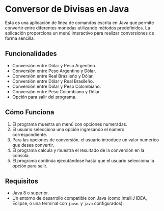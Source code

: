 # Conversor de Divisas en Java

Esta es una aplicación de línea de comandos escrita en Java que permite convertir entre diferentes monedas utilizando métodos predefinidos. La aplicación proporciona un menú interactivo para realizar conversiones de forma sencilla.

## Funcionalidades

- Conversión entre Dólar y Peso Argentino.
- Conversión entre Peso Argentino y Dólar.
- Conversión entre Real Brasileño y Dólar.
- Conversión entre Dólar y Real Brasileño.
- Conversión entre Dólar y Peso Colombiano.
- Conversión entre Peso Colombiano y Dólar.
- Opción para salir del programa.

## Cómo Funciona

1. El programa muestra un menú con opciones numeradas.
2. El usuario selecciona una opción ingresando el número correspondiente.
3. Para las opciones de conversión, el usuario introduce un valor numérico que desea convertir.
4. El programa calcula y muestra el resultado de la conversión en la consola.
5. El programa continúa ejecutándose hasta que el usuario selecciona la opción para salir.

## Requisitos

- Java 8 o superior.
- Un entorno de desarrollo compatible con Java (como IntelliJ IDEA, Eclipse, o una terminal con `javac` y `java` configurados).

